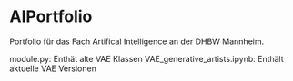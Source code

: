 # AIPortfolio

Portfolio für das Fach Artifical Intelligence an der DHBW Mannheim.

module.py: Enthät alte VAE Klassen
VAE_generative_artists.ipynb: Enthält aktuelle VAE Versionen
